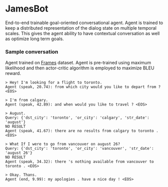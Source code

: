 # JamesBot
End-to-end trainable goal-oriented conversational agent. Agent is trained to keep a distributed representation of the dialog state on multiple temporal scales. This gives the agent ability to have contextual conversation as well as optimize long term goals.

### Sample conversation
Agent trained on [Frames](https://datasets.maluuba.com/Frames) dataset. Agent is pre-trained using maximum likelihood and then actor-critic algorithm is employed to maximize BLEU reward.
```
> Hey! I'm looking for a flight to toronto.
Agent (speak, 20.74): from which city would you like to depart from ? <EOS>

> I'm from calgary.
Agent (speak, 42.89): and when would you like to travel ? <EOS>

> August.
Query: {'dst_city': 'toronto', 'or_city': 'calgary', 'str_date': 'august'}
NO RESULT
Agent (speak, 41.67): there are no results from calgary to toronto . <EOS>

> What If I were to go from vancouver on august 26?
Query: {'dst_city': 'toronto', 'or_city': 'vancouver', 'str_date': 'august 26'}
NO RESULT
Agent (speak, 34.32): there 's nothing available from vancouver to toronto . <EOS>

> Okay. Thans.
Agent (end, 9.99): my apologies . have a nice day ! <EOS>
```
